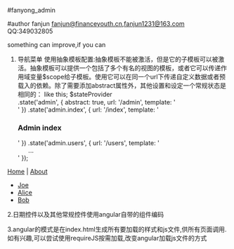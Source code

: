 #fanyong_admin

#author fanjun
fanjun@financeyouth.cn,fanjun1231@163.com
QQ:349032805

something can improve,if you can

1. 导航菜单
使用抽象模板配置:抽象模板不能被激活，但是它的子模板可以被激活。抽象模板可以提供一个包括了多个有名的视图的模板，或者它可以传递作用域变量$scope给子模板。使用它可以在同一个url下传递自定义数据或者预载入的依赖。除了需要添加abstract属性外，其他设置和设定一个常规状态是相同的：
 like this;
 $stateProvider  
 .state('admin', {
    abstract: true,
    url: '/admin',
    template: '<div ui-view></div>'
  })
  .state('admin.index', {
    url: '/index',
    template: '<h3>Admin index</h3>'
  })
  .state('admin.users', {
    url: '/users',
    template: '<ul>...</ul>'
  });

  <a href="#/home" ui-sref="home">Home</a> | <a href="#/about" ui-sref="about">About</a>

<ul>
    <li ng-repeat="contact in contacts">
        <a href="#/contacts/1" ui-sref="contacts.detail({ id: contact.id })">Joe</a>
    </li>
    <li ng-repeat="contact in contacts">
        <a href="#/contacts/2" ui-sref="contacts.detail({ id: contact.id })">Alice</a>
    </li>
    <li ng-repeat="contact in contacts">
        <a href="#/contacts/3" ui-sref="contacts.detail({ id: contact.id })">Bob</a>
    </li>
</ul>

2.日期控件以及其他常规控件使用angular自带的组件编码

3.angular的模式是在index.html生成所有要加载的样式和js文件,供所有页面调用.
 如有兴趣,可以尝试使用requireJS按需加载,改变angular加载js文件的方式




